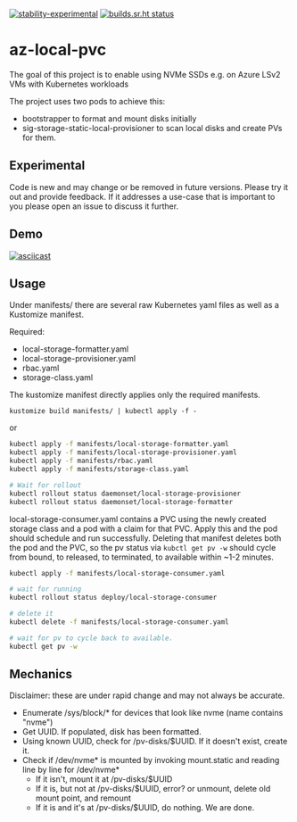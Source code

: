 [![stability-experimental](https://img.shields.io/badge/stability-experimental-orange.svg)](#experimental)
[![builds.sr.ht status](https://builds.sr.ht/~alexeldeib/az-local-pvc/.build.yml.svg)](https://builds.sr.ht/~alexeldeib/az-local-pvc/.build.yml?)
<!-- [![github actions status](https://github.com/alexeldeib/az-local-pvc/workflows/.github/workflows/main.yaml/badge.svg?branch=master)](https://github.com/alexeldeib/az-local-pvc/actions?query=workflow%3A.github%2Fworkflows%2Fmain.yaml) -->


# az-local-pvc

The goal of this project is to enable using NVMe SSDs e.g. on Azure LSv2 VMs with Kubernetes workloads

The project uses two pods to achieve this:
- bootstrapper to format and mount disks initially
- sig-storage-static-local-provisioner to scan local disks and create PVs for them.

## Experimental
Code is new and may change or be removed in future versions. Please try it out and provide feedback. If it addresses a use-case that is important to you please open an issue to discuss it further.

## Demo 

[![asciicast](https://asciinema.org/a/325049.svg)](https://asciinema.org/a/325049)

## Usage

Under manifests/ there are several raw Kubernetes yaml files as well as a Kustomize manifest. 

Required:
- local-storage-formatter.yaml
- local-storage-provisioner.yaml
- rbac.yaml
- storage-class.yaml

The kustomize manifest directly applies only the required manifests.

`kustomize build manifests/ | kubectl apply -f -`

or 

```bash
kubectl apply -f manifests/local-storage-formatter.yaml
kubectl apply -f manifests/local-storage-provisioner.yaml
kubectl apply -f manifests/rbac.yaml
kubectl apply -f manifests/storage-class.yaml

# Wait for rollout
kubectl rollout status daemonset/local-storage-provisioner
kubectl rollout status daemonset/local-storage-formatter
```

local-storage-consumer.yaml contains a PVC using the newly created storage class and a pod with a claim for that PVC. Apply this and the pod should schedule and run successfully. Deleting that manifest deletes both the pod and the PVC, so the pv status via `kubctl get pv -w` should cycle from bound, to released, to terminated, to available within ~1-2 minutes.

```bash
kubectl apply -f manifests/local-storage-consumer.yaml

# wait for running
kubectl rollout status deploy/local-storage-consumer

# delete it
kubectl delete -f manifests/local-storage-consumer.yaml

# wait for pv to cycle back to available.
kubectl get pv -w
```

## Mechanics

Disclaimer: these are under rapid change and may not always be accurate.

- Enumerate /sys/block/* for devices that look like nvme (name contains "nvme")
- Get UUID. If populated, disk has been formatted.
- Using known UUID, check for /pv-disks/$UUID. If it doesn't exist, create it.
- Check if /dev/nvme* is mounted by invoking mount.static and reading line by line for /dev/nvme*
  - If it isn't, mount it at /pv-disks/$UUID
  - If it is, but not at /pv-disks/$UUID, error? or unmount, delete old mount point, and remount
  - If it is and it's at /pv-disks/$UUID, do nothing. We are done.
